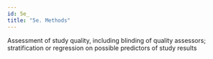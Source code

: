 ```yaml
---
id: 5e_
title: "5e. Methods"
---
```

Assessment of study quality, including blinding of quality assessors; stratification or regression on possible predictors of study results
